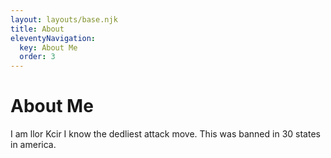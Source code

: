 ```yaml
---
layout: layouts/base.njk
title: About
eleventyNavigation:
  key: About Me
  order: 3
---
```

# About Me

I am llor Kcir I know the dedliest attack move. This was banned in 30 states in america.
